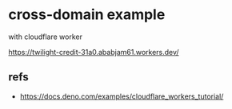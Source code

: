 # cross-domain example

with cloudflare worker

https://twilight-credit-31a0.ababjam61.workers.dev/


## refs

- https://docs.deno.com/examples/cloudflare_workers_tutorial/
 
